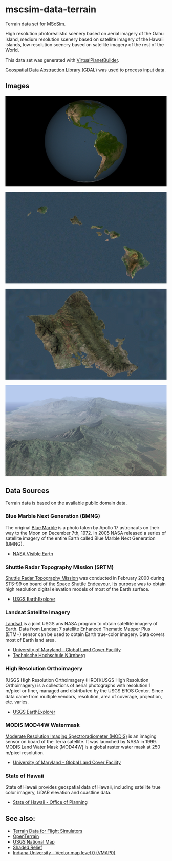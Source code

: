 # mscsim-data-terrain

Terrain data set for [MScSim](https://github.com/marek-cel/mscsim).

High resolution photorealistic scenery based on aerial imagery of the Oahu island, medium resolution scenery based on satellite imagery of the Hawaii islands, low resolution scenery based on satellite imagery of the rest of the World.

This data set was generated with [VirtualPlanetBuilder](https://github.com/openscenegraph/VirtualPlanetBuilder).

[Geospatial Data Abstraction Library (GDAL)](https://gdal.org/) was used to process input data.

## Images

![Screenshot 1](screenshot_01.jpg)

![Screenshot 2](screenshot_02.jpg)

![Screenshot 3](screenshot_03.jpg)

![Screenshot 4](screenshot_04.jpg)

## Data Sources

Terrain data is based on the available public domain data.

### Blue Marble Next Generation (BMNG)

The original [Blue Marble](https://en.wikipedia.org/wiki/The_Blue_Marble) is a photo taken by Apollo 17 astronauts on their way to the Moon on December 7th, 1972. In 2005 NASA released a series of satellite imagery of the entire Earth called Blue Marble Next Generation (BMNG).

* [NASA Visible Earth](https://visibleearth.nasa.gov)

### Shuttle Radar Topography Mission (SRTM)

[Shuttle Radar Topography Mission](https://en.wikipedia.org/wiki/Shuttle_Radar_Topography_Mission) was conducted in February 2000 during STS-99 on board of the Space Shuttle Endeavour. Its purpose was to obtain high resolution digital elevation models of most of the Earth surface.

* [USGS EarthExplorer](https://earthexplorer.usgs.gov)

### Landsat Satellite Imagery

[Landsat](https://en.wikipedia.org/wiki/Landsat_program) is a joint USGS ans NASA program to obtain satellite imagery of Earth. Data from Landsat 7 satellite Enhanced Thematic Mapper Plus (ETM+) sensor can be used to obtain Earth true-color imagery. Data covers most of Earth land area.

* [University of Maryland - Global Land Cover Facility](http://glcf.umd.edu/data/landsat/)
* [Technische Hochschule Nürnberg](http://schorsch.efi.fh-nuernberg.de/data/terrain/Landsat/EarthSat/)

### High Resolution Orthoimagery

[USGS High Resolution Orthoimagery (HRO)](USGS High Resolution Orthoimagery) is a collections of aerial photographs with resolution 1 m/pixel or finer, managed and distributed by the USGS EROS Center. Since data came from multiple vendors, resolution, area of coverage, projection, etc. varies.

* [USGS EarthExplorer](https://earthexplorer.usgs.gov)

### MODIS MOD44W Watermask

[Moderate Resolution Imaging Spectroradiometer (MODIS)](https://en.wikipedia.org/wiki/Moderate_Resolution_Imaging_Spectroradiometer) is an imaging sensor on board of the Terra satellite. It was launched by NASA in 1999. MODIS Land Water Mask (MOD44W) is a global raster water mask at 250 m/pixel resolution.

* [University of Maryland - Global Land Cover Facility](http://glcf.umd.edu/data/watermask/)

### State of Hawaii

State of Hawaii provides geospatial data of Hawaii, including satellite true color imagery, LiDAR elevation and coastline data.

* [State of Hawaii - Office of Planning](planning.hawaii.gov/gis/download-gis-data/)

## See also:

* [Terrain Data for Flight Simulators](https://raw.githubusercontent.com/marek-cel/mscsim-docs/master/terrain.pdf)
* [OpenTerrain](http://www.open-terrain.org/)
* [USGS National Map](http://viewer.nationalmap.gov/basic/)
* [Shaded Relief](http://shadedrelief.com/)
* [Indiana University - Vector map level 0 (VMAP0)](http://webapp1.dlib.indiana.edu/virtual_disk_library/index.cgi/4911752)
